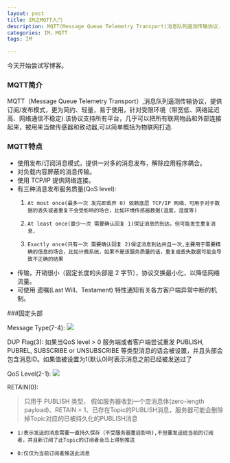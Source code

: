 ```yaml
---
layout: post
title: IM之MQTT入门
description: MQTT(Message Queue Telemetry Transport)消息队列遥测传输协议.
categories: IM，MQTT
tags: IM

---
```

今天开始尝试写博客。
### MQTT简介

 MQTT（Message Queue Telemetry Transport）,消息队列遥测传输协议，提供订阅/发布模式，更为简约、轻量，易于使用，针对受限环境（带宽低、网络延迟高、网络通信不稳定).该协议支持所有平台，几乎可以把所有联网物品和外部连接起来，被用来当做传感器和致动器,可以简单概括为物联网打造.

### MQTT特点

* 使用发布/订阅消息模式，提供一对多的消息发布，解除应用程序耦合。
* 对负载内容屏蔽的消息传输。
* 使用 TCP/IP 提供网络连接。
* 有三种消息发布服务质量(QoS level):
    1.     At most once(最多一次 发完即丢弃 0) 依赖底层 TCP/IP 网络，可用于对于数据的丢失或者重复不会受影响的场合，比如环境传感器数据(温度，湿度等)
    2.     At least once(最少一次 需要确认回复 1)保证消息的到达，但可能发生重复消息，
    3.     Exactly once(只有一次 需要确认回复 2)保证消息到达并且一次,主要用于需要精确的信息的场合，比如计费系统，如果不是该服务质量的话，重复或丢失数据可能会导致不正确的结果
* 传输，开销很小（固定长度的头部是 2 字节），协议交换最小化，以降低网络流量。
* 可使用 遗嘱(Last Will、Testament) 特性通知有关各方客户端异常中断的机制。

###固定头部

Message Type(7-4):
 <img src="http://i1.piimg.com/4851/593394d30e6a36c7.png" style="zoom:50%  border:0" />

DUP Flag(3):
 如果当QoS level > 0 服务端或者客户端尝试重发 PUBLISH, PUBREL, SUBSCRIBE or UNSUBSCRIBE 等类型消息的话会被设置，并且头部会包含消息ID。如果值被设置为1(默认0)时表示消息之前已经被发送过了
 
QoS Level(2-1):
 <img src="http://i1.piimg.com/4851/748e13997c537a81.png" style="zoom:50%  border:0" />
        
RETAIN(0):
>只用于 PUBLISH 类型，
>假如服务器收到一个空消息体(zero-length payload)、RETAIN = 1、已存在Topic的PUBLISH消息，服务器可能会删除掉Topic对应的已被持久化的PUBLISH消息

*     1:表示发送的消息需要一直持久保存（不受服务器重启影响),不但要发送给当前的订阅者，并且新订阅了此Topic的订阅者会马上得到推送
*     0:仅仅为当前订阅者推送此消息   



